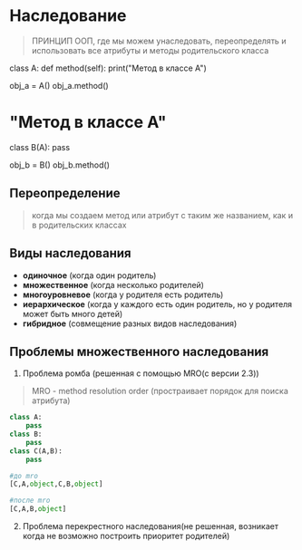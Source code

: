 # Наследование
> ПРИНЦИП ООП, где мы можем унаследовать, переопределять и использовать все атрибуты и методы родительского класса

class A:
    def method(self):
        print("Метод в классе А")

obj_a = A()
obj_a.method()
# "Метод в классе А"

class B(A):
    pass

obj_b = B()
obj_b.method()

## Переопределение 
> когда мы создаем метод или атрибут с таким же названием, как и в родительских классах 

## Виды наследования 
* **одиночное** (когда один родитель)
* **множественное** (когда несколько родителей)
* **многоуровневое** (когда у родителя есть родитель)
* **иерархическое** (когда у каждого есть один родитель, но у родителя может
быть много детей)
* **гибридное** (совмещение разных видов наследования)

## Проблемы множественного наследования
1. Проблема ромба (решенная с помощью MRO(c версии 2.3))
> MRO - method resolution order (простраивает порядок для поиска атрибута)
```py
class A:
    pass
class B:
    pass
class C(A,B):
    pass

#до mro
[C,A,object,C,B,object]

#после mro
[C,A,B,object]
```

2. Проблема перекрестного наследования(не решенная, возникает когда не возможно построить приоритет родителей)


